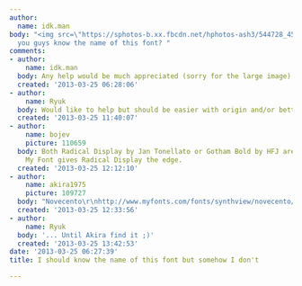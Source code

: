 ```yaml
---
author:
  name: idk.man
body: "<img src=\"https://sphotos-b.xx.fbcdn.net/hphotos-ash3/544728_4537387187773_194053233_n.jpg\">\r\n\r\nDo
  you guys know the name of this font? "
comments:
- author:
    name: idk.man
  body: Any help would be much appreciated (sorry for the large image)
  created: '2013-03-25 06:28:06'
- author:
    name: Ryuk
  body: Would like to help but should be easier with origin and/or better samples...
  created: '2013-03-25 11:40:07'
- author:
    name: bojev
    picture: 110659
  body: Both Radical Display by Jan Tonellato or Gotham Bold by HFJ are close - Find
    My Font gives Radical Display the edge.
  created: '2013-03-25 12:12:10'
- author:
    name: akira1975
    picture: 109727
  body: "Novecento\r\nhttp://www.myfonts.com/fonts/synthview/novecento/"
  created: '2013-03-25 12:33:56'
- author:
    name: Ryuk
  body: '... Until Akira find it ;)'
  created: '2013-03-25 13:42:53'
date: '2013-03-25 06:27:39'
title: I should know the name of this font but somehow I don't

---
```

